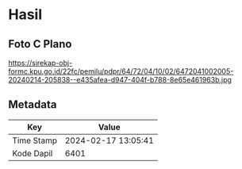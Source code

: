# Hasil

## Foto C Plano

https://sirekap-obj-formc.kpu.go.id/22fc/pemilu/pdpr/64/72/04/10/02/6472041002005-20240214-205838--e435afea-d947-404f-b788-8e65e461963b.jpg


## Metadata

| Key        | Value               |
| ---------- | ------------------- |
| Time Stamp | 2024-02-17 13:05:41 |
| Kode Dapil | 6401                |



